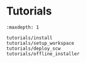 # Tutorials

```{toctree}
:maxdepth: 1

tutorials/install
tutorials/setup_workspace
tutorials/deploy_scw
tutorials/offline_installer
```
